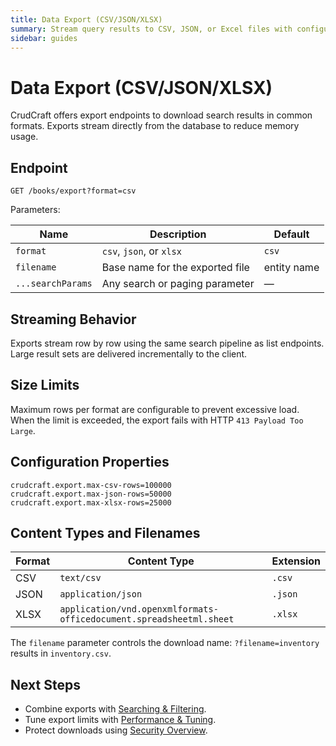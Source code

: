 ```yaml
---
title: Data Export (CSV/JSON/XLSX)
summary: Stream query results to CSV, JSON, or Excel files with configurable limits.
sidebar: guides
---
```


# Data Export (CSV/JSON/XLSX)

CrudCraft offers export endpoints to download search results in common formats. Exports stream directly from the database to reduce memory usage.

## Endpoint

```
GET /books/export?format=csv
```

Parameters:

| Name | Description | Default |
|------|-------------|---------|
| `format` | `csv`, `json`, or `xlsx` | `csv` |
| `filename` | Base name for the exported file | entity name |
| `...searchParams` | Any search or paging parameter | — |

## Streaming Behavior

Exports stream row by row using the same search pipeline as list endpoints. Large result sets are delivered incrementally to the client.

## Size Limits

Maximum rows per format are configurable to prevent excessive load. When the limit is exceeded, the export fails with HTTP `413 Payload Too Large`.

## Configuration Properties

```properties
crudcraft.export.max-csv-rows=100000
crudcraft.export.max-json-rows=50000
crudcraft.export.max-xlsx-rows=25000
```

## Content Types and Filenames

| Format | Content Type | Extension |
|--------|--------------|-----------|
| CSV | `text/csv` | `.csv` |
| JSON | `application/json` | `.json` |
| XLSX | `application/vnd.openxmlformats-officedocument.spreadsheetml.sheet` | `.xlsx` |

The `filename` parameter controls the download name: `?filename=inventory` results in `inventory.csv`.

## Next Steps

- Combine exports with [Searching & Filtering](/guides/search-and-filtering.md).
- Tune export limits with [Performance & Tuning](/guides/performance.md).
- Protect downloads using [Security Overview](/guides/security/overview.md).

